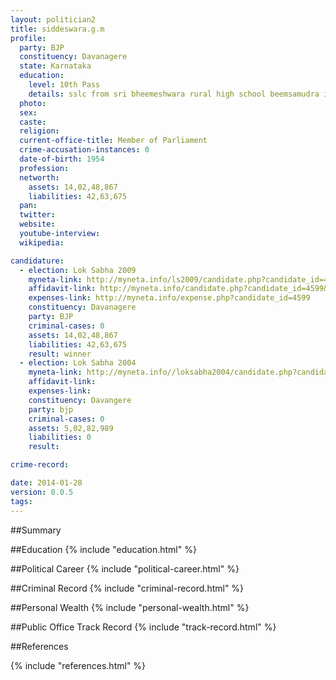 ```yaml
---
layout: politician2
title: siddeswara.g.m
profile: 
  party: BJP
  constituency: Davanagere
  state: Karnataka
  education: 
    level: 10th Pass
    details: sslc from sri bheemeshwara rural high school beemsamudra in 1967
  photo: 
  sex: 
  caste: 
  religion: 
  current-office-title: Member of Parliament
  crime-accusation-instances: 0
  date-of-birth: 1954
  profession: 
  networth: 
    assets: 14,02,48,867
    liabilities: 42,63,675
  pan: 
  twitter: 
  website: 
  youtube-interview: 
  wikipedia: 

candidature: 
  - election: Lok Sabha 2009
    myneta-link: http://myneta.info/ls2009/candidate.php?candidate_id=4599
    affidavit-link: http://myneta.info/candidate.php?candidate_id=4599&scan=original
    expenses-link: http://myneta.info/expense.php?candidate_id=4599
    constituency: Davanagere 
    party: BJP
    criminal-cases: 0
    assets: 14,02,48,867
    liabilities: 42,63,675
    result: winner 
  - election: Lok Sabha 2004
    myneta-link: http://myneta.info//loksabha2004/candidate.php?candidate_id=1717
    affidavit-link: 
    expenses-link: 
    constituency: Davangere 
    party: bjp
    criminal-cases: 0
    assets: 5,02,82,989
    liabilities: 0
    result:  

crime-record: 

date: 2014-01-28
version: 0.0.5
tags: 
---
```

##Summary


##Education
{% include "education.html" %}


##Political Career
{% include "political-career.html" %}


##Criminal Record
{% include "criminal-record.html" %}


##Personal Wealth
{% include "personal-wealth.html" %}


##Public Office Track Record
{% include "track-record.html" %}


##References


{% include "references.html" %}